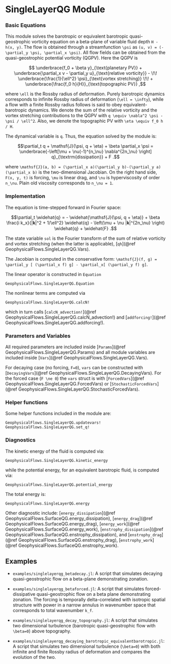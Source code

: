 # SingleLayerQG Module

### Basic Equations

This module solves the barotropic or equivalent barotropic quasi-geostrophic vorticity equation 
on a beta-plane of variable fluid depth ``H - h(x, y)``. The flow is obtained through a 
streamfunction ``\psi`` as ``(u, v) = (-\partial_y \psi, \partial_x \psi)``. All flow fields 
can be obtained from the quasi-geostrophic potential vorticity (QGPV). Here the QGPV is

```math
	\underbrace{f_0 + \beta y}_{\text{planetary PV}} + \underbrace{\partial_x v
	- \partial_y u}_{\text{relative vorticity}} - \!\!
	\underbrace{\frac{1}{\ell^2} \psi}_{\text{vortex stretching}} \!\! + 
	\underbrace{\frac{f_0 h}{H}}_{\text{topographic PV}} ,
```

where ``\ell`` is the Rossby radius of deformation. Purely barotropic dynamics corresponds to 
infinite Rossby radius of deformation (``\ell = \infty``), while a flow with a finite Rossby 
radius follows is said to obey equivalent-barotropic dynamics. We denote the sum of the relative
vorticity and the vortex stretching contributions to the QGPV with ``q \equiv \nabla^2 \psi - \psi / \ell^2``.
Also, we denote the topographic PV with ``\eta \equiv f_0 h / H``.

The dynamical variable is ``q``.  Thus, the equation solved by the module is:

```math
\partial_t q + \mathsf{J}(\psi, q + \eta) + \beta \partial_x \psi = 
\underbrace{-\left[\mu + \nu(-1)^{n_\nu} \nabla^{2n_\nu} \right] q}_{\textrm{dissipation}} + F .
```

where ``\mathsf{J}(a, b) = (\partial_x a)(\partial_y b)-(\partial_y a)(\partial_x b)`` is the 
two-dimensional Jacobian. On the right hand side, ``F(x, y, t)`` is forcing, ``\mu`` is 
linear drag, and ``\nu`` is hyperviscosity of order ``n_\nu``. Plain old viscosity corresponds 
to ``n_\nu = 1``.


### Implementation

The equation is time-stepped forward in Fourier space:

```math
\partial_t \widehat{q} = - \widehat{\mathsf{J}(\psi, q + \eta)} + \beta \frac{i k_x}{|𝐤|^2 + 1/\ell^2} \widehat{q} - \left(\mu + \nu |𝐤|^{2n_\nu} \right) \widehat{q} + \widehat{F} .
```

The state variable `sol` is the Fourier transform of the sum of relative vorticity and vortex 
stretching (when the latter is applicable), [`qh`](@ref GeophysicalFlows.SingleLayerQG.Vars).

The Jacobian is computed in the conservative form: ``\mathsf{J}(f, g) =
\partial_y [ (\partial_x f) g] - \partial_x[ (\partial_y f) g]``.

The linear operator is constructed in `Equation`

```@docs
GeophysicalFlows.SingleLayerQG.Equation
```

The nonlinear terms are computed via

```@docs
GeophysicalFlows.SingleLayerQG.calcN!
```

which in turn calls [`calcN_advection!`](@ref GeophysicalFlows.SingleLayerQG.calcN_advection!) 
and [`addforcing!`](@ref GeophysicalFlows.SingleLayerQG.addforcing!).


### Parameters and Variables

All required parameters are included inside [`Params`](@ref GeophysicalFlows.SingleLayerQG.Params)
and all module variables are included inside [`Vars`](@ref GeophysicalFlows.SingleLayerQG.Vars).

For decaying case (no forcing, ``F=0``), `vars` can be constructed with [`DecayingVars`](@ref GeophysicalFlows.SingleLayerQG.DecayingVars). 
For the forced case (``F \ne 0``) the `vars` struct is with [`ForcedVars`](@ref GeophysicalFlows.SingleLayerQG.ForcedVars) or [`StochasticForcedVars`](@ref GeophysicalFlows.SingleLayerQG.StochasticForcedVars).


### Helper functions

Some helper functions included in the module are:

```@docs
GeophysicalFlows.SingleLayerQG.updatevars!
GeophysicalFlows.SingleLayerQG.set_q!
```


### Diagnostics

The kinetic energy of the fluid is computed via:

```@docs
GeophysicalFlows.SingleLayerQG.kinetic_energy
```

while the potential energy, for an equivalent barotropic fluid, is computed via:

```@docs
GeophysicalFlows.SingleLayerQG.potential_energy
```

The total energy is:

```@docs
GeophysicalFlows.SingleLayerQG.energy
```

Other diagnostic include: [`energy_dissipation`](@ref GeophysicalFlows.SurfaceQG.energy_dissipation), 
[`energy_drag`](@ref GeophysicalFlows.SurfaceQG.energy_drag), [`energy_work`](@ref GeophysicalFlows.SurfaceQG.energy_work), 
[`enstrophy_dissipation`](@ref GeophysicalFlows.SurfaceQG.enstrophy_dissipation), and
[`enstrophy_drag`](@ref GeophysicalFlows.SurfaceQG.enstrophy_drag), [`enstrophy_work`](@ref GeophysicalFlows.SurfaceQG.enstrophy_work).


## Examples

- `examples/singlelayerqg_betadecay.jl`: A script that simulates decaying quasi-geostrophic flow on a beta-plane demonstrating zonation.

- `examples/singlelayerqg_betaforced.jl`: A script that simulates forced-dissipative quasi-geostrophic flow on a beta plane demonstrating zonation. The forcing is temporally delta-correlated with isotropic spatial structure with power in a narrow annulus in wavenumber space that corresponds to total wavenumber ``k_f``.

- `examples/singlelayerqg_decay_topography.jl`: A script that simulates two dimensional turbulence (barotropic quasi-geostrophic flow with ``\beta=0``) above topography.

- `examples/singlelayerqg_decaying_barotropic_equivalentbarotropic.jl`: A script that simulates two dimensional turbulence (``\beta=0``) with both infinite and finite Rossby radius of deformation and compares the evolution of the two.
